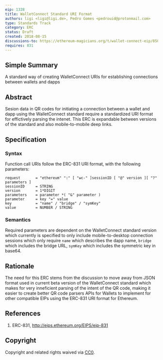 ```yaml
---
eip: 1328
title: WalletConnect Standard URI Format
authors: ligi <ligi@ligi.de>, Pedro Gomes <pedrouid@protonmail.com>
type: Standards Track
category: ERC
status: Draft
created: 2018-08-15
discussions-to: https://ethereum-magicians.org/t/wallet-connect-eip/850
requires: 831
---
```


## Simple Summary

A standard way of creating WalletConnect URIs for establishing connections between wallets and dapps

## Abstract

Sesion data in QR codes for initiating a connection between a wallet and dapp using the WalletConnect standard require a standardized URI format for effictively parsing the intenet. This ERC is expandable between versions of the standard and also mobile-to-mobile deep links.

## Specification

### Syntax

Function call URIs follow the ERC-831 URI format, with the following parameters:

    request       = "ethereum" ":" [ "wc-" ]sessionID [ "@" version ][ "?" parameters ]
    sessionID     = STRING
    version       = 1*DIGIT
    parameters    = parameter *( "&" parameter )
    parameter     = key "=" value
    key           = "name" / "bridge" / "symKey"
    value         = NUMBER / STRING

### Semantics

Required parameters are dependent on the WalletConnect standard version which currently is specified to only include mobile-to-desktop connection sessions which only require `name` which describes the dapp name, `bridge` which includes the bridge URL, `symKey` which includes the symmetric key in base64.

## Rationale

The need for this ERC stems from the discussion to move away from JSON format used in current beta version of the WalletConnect standard which makes for very inneficient parsing of the intent of the QR code, making it easier to create better QR code parsers APIs for Wallets to implement for other compatible EIPs using the ERC-831 URI format for Ethereum.

## References

1.  ERC-831, http://eips.ethereum.org/EIPS/eip-831

## Copyright

Copyright and related rights waived via [CC0](https://creativecommons.org/publicdomain/zero/1.0/).
